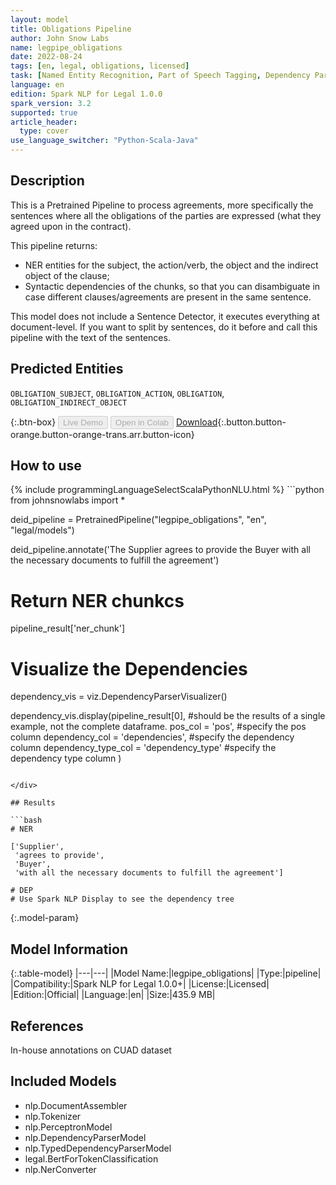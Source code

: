 ```yaml
---
layout: model
title: Obligations Pipeline
author: John Snow Labs
name: legpipe_obligations
date: 2022-08-24
tags: [en, legal, obligations, licensed]
task: [Named Entity Recognition, Part of Speech Tagging, Dependency Parser]
language: en
edition: Spark NLP for Legal 1.0.0
spark_version: 3.2
supported: true
article_header:
  type: cover
use_language_switcher: "Python-Scala-Java"
---
```


## Description

This is a Pretrained Pipeline to process agreements, more specifically the sentences where all the obligations of the parties are expressed (what they agreed upon in the contract).

This pipeline returns:
- NER entities for the subject, the action/verb, the object and the indirect object of the clause;
- Syntactic dependencies of the chunks, so that you can disambiguate in case different clauses/agreements are present in the same sentence.

This model does not include a Sentence Detector, it executes everything at document-level. If you want to split by sentences, do it before and call this pipeline with the text of the sentences.

## Predicted Entities

`OBLIGATION_SUBJECT`, `OBLIGATION_ACTION`, `OBLIGATION`, `OBLIGATION_INDIRECT_OBJECT`

{:.btn-box}
<button class="button button-orange" disabled>Live Demo</button>
<button class="button button-orange" disabled>Open in Colab</button>
[Download](https://s3.amazonaws.com/auxdata.johnsnowlabs.com/legal/models/legpipe_obligations_en_1.0.0_3.2_1661342149969.zip){:.button.button-orange.button-orange-trans.arr.button-icon}

## How to use



<div class="tabs-box" markdown="1">
{% include programmingLanguageSelectScalaPythonNLU.html %}
```python
from johnsnowlabs import *

deid_pipeline = PretrainedPipeline("legpipe_obligations", "en", "legal/models")

deid_pipeline.annotate('The Supplier agrees to provide the Buyer with all the necessary documents to fulfill the agreement')

# Return NER chunkcs
pipeline_result['ner_chunk']

# Visualize the Dependencies

dependency_vis = viz.DependencyParserVisualizer()

dependency_vis.display(pipeline_result[0], #should be the results of a single example, not the complete dataframe.
                       pos_col = 'pos', #specify the pos column
                       dependency_col = 'dependencies', #specify the dependency column
                       dependency_type_col = 'dependency_type' #specify the dependency type column
                       )
```

</div>

## Results

```bash
# NER

['Supplier',
 'agrees to provide',
 'Buyer',
 'with all the necessary documents to fulfill the agreement']

# DEP
# Use Spark NLP Display to see the dependency tree
```

{:.model-param}
## Model Information

{:.table-model}
|---|---|
|Model Name:|legpipe_obligations|
|Type:|pipeline|
|Compatibility:|Spark NLP for Legal 1.0.0+|
|License:|Licensed|
|Edition:|Official|
|Language:|en|
|Size:|435.9 MB|

## References

In-house annotations on CUAD dataset

## Included Models

- nlp.DocumentAssembler
- nlp.Tokenizer
- nlp.PerceptronModel
- nlp.DependencyParserModel
- nlp.TypedDependencyParserModel
- legal.BertForTokenClassification
- nlp.NerConverter